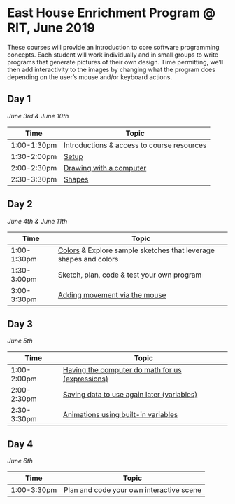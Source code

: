 # East House Enrichment Program @ RIT, June 2019
These courses will provide an introduction to core software programming concepts. Each student will work individually and in small groups to write programs that generate pictures of their own design. Time permitting, we’ll then add interactivity to the images by changing what the program does depending on the user’s mouse and/or keyboard actions.

## Day 1
*June 3rd & June 10th*

| Time       | Topic |
|------------|-------------------|
|1:00-1:30pm| Introductions & access to course resources |
|1:30-2:00pm| [Setup](topics/Setup.md) |
|2:00-2:30pm| [Drawing with a computer](topics/Drawing.md) | 
|2:30-3:30pm| [Shapes](topics/Shapes.md)|

## Day 2 
*June 4th & June 11th*

| Time       | Topic | 
|------------|-------------------|
|1:00-1:30pm| [Colors](topics/Colors.md) & Explore sample sketches that leverage shapes and colors| 
|1:30-3:00pm| Sketch, plan, code & test your own program |
|3:00-3:30pm| [Adding movement via the mouse](topics/MouseXY.md) |

## Day 3 
*June 5th*

| Time       | Topic | 
|------------|-------------------|
|1:00-2:00pm| [Having the computer do math for us (expressions)](topics/Expressions.md) | 
|2:00-2:30pm| [Saving data to use again later (variables)](topics/Variables.md) |
|2:30-3:30pm| [Animations using built-in variables](topics/Animation.md) | 

## Day 4 
*June 6th*

| Time       | Topic | 
|------------|-------------------|
|1:00-3:30pm| Plan and code your own interactive scene |

